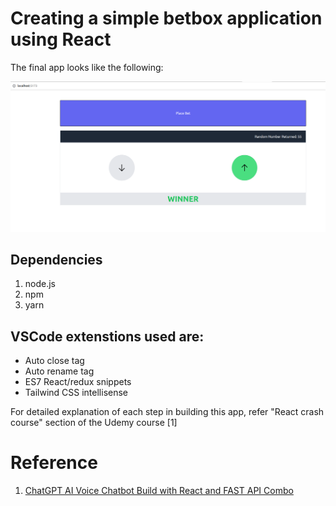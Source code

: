 # Creating a simple betbox application using React

The final app looks like the following:

![The betbox app](final-app.png)

## Dependencies
1. node.js
2. npm
3. yarn

## VSCode extenstions used are:
* Auto close tag
* Auto rename tag
* ES7 React/redux snippets
* Tailwind CSS intellisense

For detailed explanation of each step in building this app, refer "React crash course" section of the Udemy course [1]

# Reference
1. [ChatGPT AI Voice Chatbot Build with React and FAST API Combo](https://www.udemy.com/course/chatgpt-ai-voice-chatbot-build-with-react-and-fast-api-combo/)
